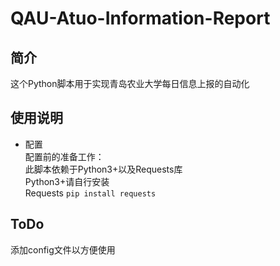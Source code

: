 # QAU-Atuo-Information-Report
## 简介
这个Python脚本用于实现青岛农业大学每日信息上报的自动化

## 使用说明
* 配置    
配置前的准备工作：  
此脚本依赖于Python3+以及Requests库  
Python3+请自行安装  
Requests    ` pip install requests `
## ToDo
添加config文件以方便使用